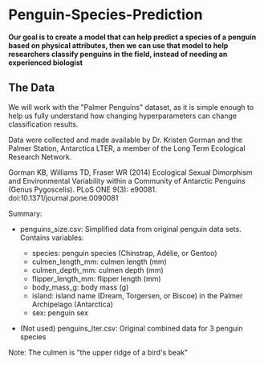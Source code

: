 # Penguin-Species-Prediction

**Our goal is to create a model that can help predict a species of a penguin based on physical attributes, then we can use that model to help researchers classify penguins in the field, instead of needing an experienced biologist**


## The Data

We will work with the "Palmer Penguins" dataset, as it is simple enough to help us fully understand how changing hyperparameters can change classification results.

Data were collected and made available by Dr. Kristen Gorman and the Palmer Station, Antarctica LTER, a member of the Long Term Ecological Research Network.

Gorman KB, Williams TD, Fraser WR (2014) Ecological Sexual Dimorphism and Environmental Variability within a Community of Antarctic Penguins (Genus Pygoscelis). PLoS ONE 9(3): e90081. doi:10.1371/journal.pone.0090081

Summary:

* penguins_size.csv: Simplified data from original penguin data sets. Contains variables:

    * species: penguin species (Chinstrap, Adélie, or Gentoo)
    * culmen_length_mm: culmen length (mm)
    * culmen_depth_mm: culmen depth (mm)
    * flipper_length_mm: flipper length (mm)
    * body_mass_g: body mass (g)
    * island: island name (Dream, Torgersen, or Biscoe) in the Palmer Archipelago (Antarctica)
    * sex: penguin sex

* (Not used) penguins_lter.csv: Original combined data for 3 penguin species  

Note: The culmen is "the upper ridge of a bird's beak" 


